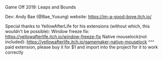 Game Off 2019: Leaps and Bounds

Dev: Andy Bae (@Bae_Yusung) 
    website: https://im-a-good-boye.itch.io/

Special thanks to YellowAfterLife for his extensions (without which, this wouldn't be possible):
Window freeze fix: https://yellowafterlife.itch.io/window-freeze-fix
Native mouselock(not included): https://yellowafterlife.itch.io/gamemaker-native-mouselock
    ^^^ paid extension, please buy it for $1 and import into the project for it to work correctly